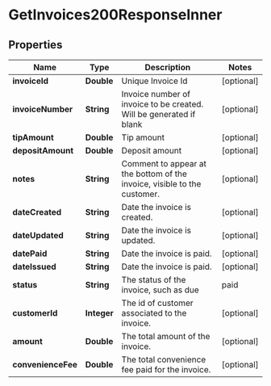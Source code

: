 

# GetInvoices200ResponseInner


## Properties

| Name | Type | Description | Notes |
|------------ | ------------- | ------------- | -------------|
|**invoiceId** | **Double** | Unique Invoice Id |  [optional] |
|**invoiceNumber** | **String** | Invoice number of invoice to be created. Will be generated if blank |  [optional] |
|**tipAmount** | **Double** | Tip amount |  [optional] |
|**depositAmount** | **Double** | Deposit amount |  [optional] |
|**notes** | **String** | Comment to appear at the bottom of the invoice, visible to the customer. |  [optional] |
|**dateCreated** | **String** | Date the invoice is created. |  [optional] |
|**dateUpdated** | **String** | Date the invoice is updated. |  [optional] |
|**datePaid** | **String** | Date the invoice is paid. |  [optional] |
|**dateIssued** | **String** | Date the invoice is paid. |  [optional] |
|**status** | **String** | The status of the invoice, such as due | paid | completed | refunded. |  [optional] |
|**customerId** | **Integer** | The id of customer associated to the invoice. |  [optional] |
|**amount** | **Double** | The total amount of the invoice. |  [optional] |
|**convenienceFee** | **Double** | The total convenience fee paid for the invoice. |  [optional] |



